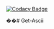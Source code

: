 
[![Codacy Badge](https://api.codacy.com/project/badge/Grade/b390c3c6d4204038beb1610cf99c463a)](https://www.codacy.com/app/spoonypirate/Get-Ascii?utm_source=github.com&utm_medium=referral&utm_content=spoonypirate/Get-Ascii&utm_campaign=badger)

��#   G e t - A s c i i  
 